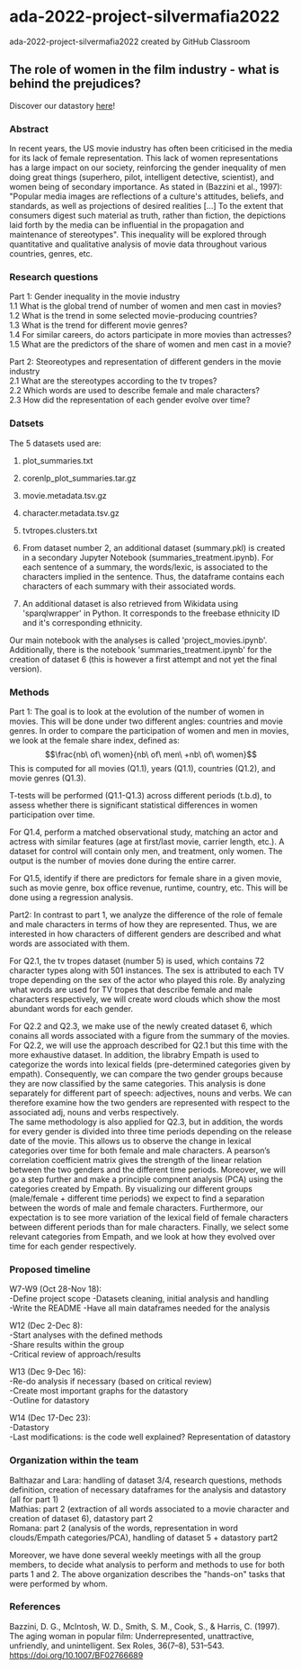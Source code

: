 # ada-2022-project-silvermafia2022
ada-2022-project-silvermafia2022 created by GitHub Classroom

## The role of women in the film industry - what is behind the prejudices?

Discover our datastory [here](https://romana1234.github.io/ada-template-website/Intro)!

### Abstract

In recent years, the US movie industry has often been criticised in the media for its lack of female representation. This lack of women representations has a large impact on our society, reinforcing the gender inequality of men doing great things (superhero, pilot, intelligent detective, scientist), and women being of secondary importance. As stated in (Bazzini et al., 1997): "Popular media images are reflections of a culture's attitudes, beliefs, and standards, as well as projections of desired realities [...] To the extent that consumers digest such material as truth, rather than fiction, the depictions laid forth by the media can be influential in the propagation and maintenance of stereotypes". 
This inequality will be explored through quantitative and qualitative analysis of movie data throughout various countries, genres, etc.

### Research questions
Part 1: Gender inequality in the movie industry  
1.1 What is the global trend of number of women and men cast in movies?  
1.2 What is the trend in some selected movie-producing countries?  
1.3 What is the trend for different movie genres?  
1.4 For similar careers, do actors participate in more movies than actresses?  
1.5 What are the predictors of the share of women and men cast in a movie?

Part 2: Steoreotypes and representation of different genders in the movie industry  
2.1 What are the stereotypes according to the tv tropes?  
2.2 Which words are used to describe female and male characters?  
2.3 How did the representation of each gender evolve over time? 


### Datsets
The 5 datasets used are:

1. plot_summaries.txt
2. corenlp_plot_summaries.tar.gz
3. movie.metadata.tsv.gz
4. character.metadata.tsv.gz
5. tvtropes.clusters.txt

6. From dataset number 2, an additional dataset (summary.pkl) is created in a secondary Jupyter Notebook (summaries_treatment.ipynb). For each sentence of a summary, the words/lexic, is associated to the characters implied in the sentence. Thus, the dataframe contains each characters of each summary with their associated words.
7. An additional dataset is also retrieved from Wikidata using 'sparqlwrapper' in Python. It corresponds to the freebase ethnicity ID and it's corresponding ethnicity.  

Our main notebook with the analyses is called 'project_movies.ipynb'. Additionally, there is the notebook 'summaries_treatment.ipynb' for the creation of dataset 6 (this is however a first attempt and not yet the final version).


### Methods

Part 1: The goal is to look at the evolution of the number of women in movies. This will be done under two different angles: countries and movie genres.
In order to compare the participation of women and men in movies, we look at the female share index, defined as: 
$$\frac{nb\ of\ women}{nb\ of\ men\ +nb\ of\ women}$$ 
This is computed for all movies (Q1.1), years (Q1.1), countries (Q1.2), and movie genres (Q1.3). 


T-tests will be performed (Q1.1-Q1.3) across different periods (t.b.d), to assess whether there is significant statistical differences in women participation over time.

For Q1.4, perform a matched observational study, matching an actor and actress with similar features (age at first/last movie, carrier length, etc.). A dataset for control will contain only men, and treatment, only women. The output is the number of movies done during the entire carrer.   

For Q1.5, identify if there are predictors for female share in a given movie, such as movie genre, box office revenue, runtime, country, etc. This will be done using a regression analysis.

Part2: In contrast to part 1, we analyze the difference of the role of female and male characters in terms of how they are represented. Thus, we are interested in how characters of different genders are described and what words are associated with them.

For Q2.1, the tv tropes dataset (number 5) is used, which contains 72 character types along with 501 instances. The sex is attributed to each TV trope depending on the sex of the actor who played this role. By analyzing what words are used for TV tropes that describe female and male characters respectively, we will create word clouds which show the most abundant words for each gender.


For Q2.2 and Q2.3, we make use of the newly created dataset 6, which conains all words associated with a figure from the summary of the movies. For Q2.2, we will use the approach described for Q2.1 but this time with the more exhaustive dataset. In addition, the librabry Empath is used to categorize the words into lexical fields (pre-determined categories given by empath). Consequently, we can compare the two gender groups because they are now classified by the same categories. This analysis is done separately for different part of speech: adjectives, nouns and verbs. We can therefore examine how the two genders are represented with respect to the associated adj, nouns and verbs respectively. \
The same methodology is also applied for Q2.3, but in addition, the words for every gender is divided into three time periods depending on the release date of the movie. This allows us to observe the change in lexical categories over time for both female and male characters. A pearson’s correlation coefficient matrix gives the strength of the linear relation between the two genders and the different time periods. Moreover, we will go a step further and make a principle compnent analysis (PCA) using the categories created by Empath. By visualizing our different groups (male/female + different time periods) we expect to find a separation between the words of male and female characters. Furthermore, our expectation is to see more variation of the lexical field of female characters between different periods than for male characters. Finally,  we select some relevant categories from Empath, and we look at how they evolved over time for each gender respectively.


### Proposed timeline
W7-W9 (Oct 28-Nov 18):  
-Define project scope 
-Datasets cleaning, initial analysis and handling   
-Write the README
-Have all main dataframes needed for the analysis  

W12 (Dec 2-Dec 8):  
-Start analyses with the defined methods  
-Share results within the group  
-Critical review of approach/results  

W13 (Dec 9-Dec 16):  
-Re-do analysis if necessary (based on critical review)  
-Create most important graphs for the datastory  
-Outline for datastory  

W14 (Dec 17-Dec 23):  
-Datastory  
-Last modifications: is the code well explained? Representation of datastory  


### Organization within the team
Balthazar and Lara: handling of dataset 3/4, research questions, methods definition, creation of necessary dataframes for the analysis and datastory (all for part 1)  
Mathias: part 2 (extraction of all words associated to a movie character and creation of dataset 6), datastory part 2  
Romana: part 2 (analysis of the words, representation in word clouds/Empath categories/PCA), handling of dataset 5 + datastory part2  

Moreover, we have done several weekly meetings with all the group members, to decide what analysis to perform and methods to use for both parts 1 and 2. The above organization describes the "hands-on" tasks that were performed by whom.

### References
Bazzini, D. G., McIntosh, W. D., Smith, S. M., Cook, S., & Harris, C. (1997). The aging woman in popular film: Underrepresented, unattractive, unfriendly, and unintelligent. Sex Roles, 36(7–8), 531–543. https://doi.org/10.1007/BF02766689


